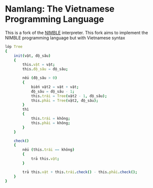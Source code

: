 # Namlang: The Vietnamese Programming Language

This is a fork of the [NIMBLE](https://github.com/namberino/nimble) interpreter. This fork aims to implement the NIMBLE programming language but with Vietnamese syntax

```nimble
lớp Tree
{
    init(vật, độ_sâu)
    {
        this.vật = vật;
        this.độ_sâu = độ_sâu;

        nếu (độ_sâu > 0)
        {
            biến vật2 = vật + vật;
            độ_sâu = độ_sâu - 1;
            this.trái = Tree(vật2 - 1, độ_sâu);
            this.phải = Tree(vật2, độ_sâu);
        }
        thì
        {
            this.trái = không;
            this.phải = không;
        }
    }

    check()
    {
        nếu (this.trái == không)
        {
            trả this.vật;
        }

        trả this.vật + this.trái.check() - this.phải.check();
    }
}
```
